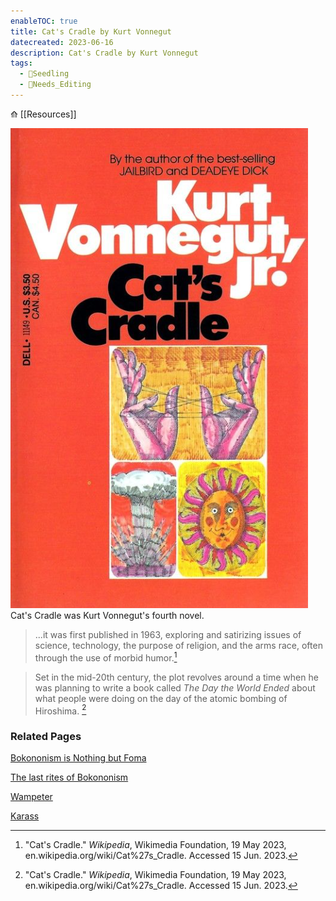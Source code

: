```yaml
---
enableTOC: true
title: Cat's Cradle by Kurt Vonnegut
datecreated: 2023-06-16
description: Cat's Cradle by Kurt Vonnegut
tags:
  - 🌱Seedling
  - 🧹Needs_Editing
---
```


⟰  [[Resources]]

![](notes/images/catscradlecover.png#right50)
Cat's Cradle was Kurt Vonnegut's fourth novel.

>...it was first published in 1963, exploring and satirizing issues of science, technology, the purpose of religion, and the arms race, often through the use of morbid humor.[^1]

[^1]:"Cat's Cradle." _Wikipedia_, Wikimedia Foundation, 19 May 2023, en.wikipedia.org/wiki/Cat%27s_Cradle. Accessed 15 Jun. 2023.

>Set in the mid-20th century, the plot revolves around a time when he was planning to write a book called *The Day the World Ended* about what people were doing on the day of the atomic bombing of Hiroshima. [^2]

[^2]:"Cat's Cradle." _Wikipedia_, Wikimedia Foundation, 19 May 2023, en.wikipedia.org/wiki/Cat%27s_Cradle. Accessed 15 Jun. 2023.

### Related Pages

[Bokononism is Nothing but Foma](notes/Bokononism%20is%20Nothing%20but%20Foma.md)

[The last rites of Bokononism](notes/The%20last%20rites%20of%20Bokononism.md)

[Wampeter](notes/Wampeter.md)

[Karass](notes/Karass.md)